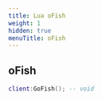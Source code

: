 ```yaml
---
title: Lua oFish
weight: 1
hidden: true
menuTitle: oFish
---
```

## oFish
```lua
client:GoFish(); -- void
```